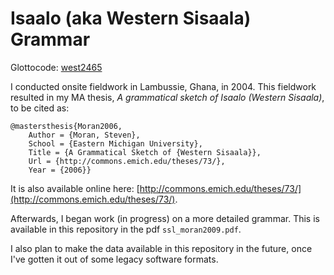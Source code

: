 # Isaalo (aka Western Sisaala) Grammar

Glottocode: [west2465](https://glottolog.org/resource/languoid/id/west2465)

I conducted onsite fieldwork in Lambussie, Ghana, in 2004. This fieldwork resulted in my MA thesis, *A grammatical sketch of Isaalo (Western Sisaala)*, to be cited as:

```
@mastersthesis{Moran2006,
	Author = {Moran, Steven},
	School = {Eastern Michigan University},
	Title = {A Grammatical Sketch of {Western Sisaala}},
	Url = {http://commons.emich.edu/theses/73/},
	Year = {2006}}
```

It is also available online here: [http://commons.emich.edu/theses/73/](http://commons.emich.edu/theses/73/).

Afterwards, I began work (in progress) on a more detailed grammar. This is available in this repository in the pdf `ssl_moran2009.pdf`.

I also plan to make the data available in this repository in the future, once I've gotten it out of some legacy software formats.
